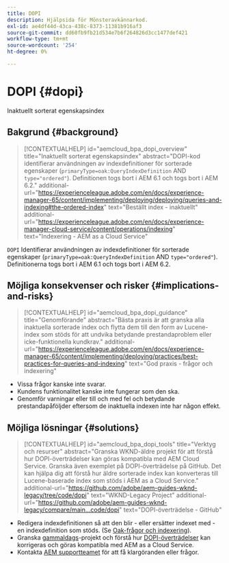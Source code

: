 ```yaml
---
title: DOPI
description: Hjälpsida för Mönsteravkännarkod.
exl-id: ae4df44d-43ca-438c-8373-11381b916af3
source-git-commit: dd60fb9fb21d534e7b6f264826d3cc1477def421
workflow-type: tm+mt
source-wordcount: '254'
ht-degree: 0%

---
```


# DOPI {#dopi}

Inaktuellt sorterat egenskapsindex

## Bakgrund {#background}

>[!CONTEXTUALHELP]
>id="aemcloud_bpa_dopi_overview"
>title="Inaktuellt sorterat egenskapsindex"
>abstract="DOPI-kod identifierar användningen av indexdefinitioner för sorterade egenskaper (`primaryType=oak:QueryIndexDefinition` AND `type="ordered"`). Definitionen togs bort i AEM 6.1 och togs bort i AEM 6.2."
>additional-url="https://experienceleague.adobe.com/en/docs/experience-manager-65/content/implementing/deploying/deploying/queries-and-indexing#the-ordered-index" text="Beställt index - inaktuellt"
>additional-url="https://experienceleague.adobe.com/en/docs/experience-manager-cloud-service/content/operations/indexing" text="Indexering - AEM as a Cloud Service"

`DOPI` Identifierar användningen av indexdefinitioner för sorterade egenskaper (`primaryType=oak:QueryIndexDefinition` AND `type="ordered"`). Definitionerna togs bort i AEM 6.1 och togs bort i AEM 6.2.

## Möjliga konsekvenser och risker {#implications-and-risks}

>[!CONTEXTUALHELP]
>id="aemcloud_bpa_dopi_guidance"
>title="Genomförande"
>abstract="Bästa praxis är att granska alla inaktuella sorterade index och flytta dem till den form av Lucene-index som stöds för att undvika betydande prestandaproblem eller icke-funktionella kundkrav."
>additional-url="https://experienceleague.adobe.com/en/docs/experience-manager-65/content/implementing/deploying/practices/best-practices-for-queries-and-indexing" text="God praxis - frågor och indexering"

* Vissa frågor kanske inte svarar.
* Kundens funktionalitet kanske inte fungerar som den ska.
* Genomför varningar eller till och med fel och betydande prestandapåföljder eftersom de inaktuella indexen inte har någon effekt.

## Möjliga lösningar {#solutions}

>[!CONTEXTUALHELP]
>id="aemcloud_bpa_dopi_tools"
>title="Verktyg och resurser"
>abstract="Granska WKND-äldre projekt för att förstå hur DOPI-överträdelser kan göras kompatibla med AEM Cloud Service. Granska även exemplet på DOPI-överträdelse på GitHub. Det kan hjälpa dig att förstå hur äldre sorterade index kan konverteras till Lucene-baserade index som stöds i AEM as a Cloud Service."
>additional-url="https://github.com/adobe/aem-guides-wknd-legacy/tree/code/dopi" text="WKND-Legacy Project"
>additional-url="https://github.com/adobe/aem-guides-wknd-legacy/compare/main...code/dopi" text="DOPI-överträdelse - GitHub"

* Redigera indexdefinitionen så att den blir - eller ersätter indexet med - en indexdefinition som stöds. (Se [Oak-frågor och indexering](https://experienceleague.adobe.com/en/docs/experience-manager-65/content/implementing/deploying/deploying/queries-and-indexing)).
* Granska [gammaldags](https://github.com/adobe/aem-guides-wknd-legacy/tree/code/dopi)-projekt och förstå hur [DOPI-överträdelser](https://github.com/adobe/aem-guides-wknd-legacy/compare/main...code/dopi) kan korrigeras och göras kompatibla med AEM as a Cloud Service.
* Kontakta [AEM supportteamet](https://helpx.adobe.com/enterprise/using/support-for-experience-cloud.html) för att få klargöranden eller frågor.
